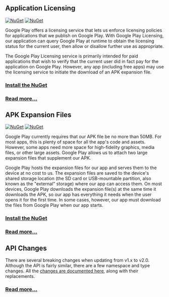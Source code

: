 ## Application Licensing

[![NuGet](https://img.shields.io/nuget/vpre/Xamarin.Google.Android.Vending.Licensing.svg)][3]
[![NuGet](https://img.shields.io/nuget/dt/Xamarin.Google.Android.Vending.Licensing.svg)][3]

Google Play offers a licensing service that lets us enforce licensing policies for applications
that we publish on Google Play. With Google Play Licensing, our application can query Google Play
at runtime to obtain the licensing status for the current user, then allow or disallow further
use as appropriate.

The Google Play Licensing service is primarily intended for paid applications that wish to verify
that the current user did in fact pay for the application on Google Play. However, any app
(including free apps) may use the licensing service to initiate the download of an APK expansion
file.

### [Install the NuGet][3]

### [Read more...][1]

## APK Expansion Files

[![NuGet](https://img.shields.io/nuget/vpre/Xamarin.Google.Android.Vending.Expansion.Downloader.svg)][4]
[![NuGet](https://img.shields.io/nuget/dt/Xamarin.Google.Android.Vending.Expansion.Downloader.svg)][4]

Google Play currently requires that our APK file be no more than 50MB. For most apps, this is plenty
of space for all the app's code and assets. However, some apps need more space for high-fidelity
graphics, media files, or other large assets. Google Play allows us to attach two large expansion
files that supplement our APK.

Google Play hosts the expansion files for our app and serves them to the device at no cost to us.
The expansion files are saved to the device's shared storage location (the SD card or USB-mountable
partition, also known as the "external" storage) where our app can access them. On most devices,
Google Play downloads the expansion file(s) at the same time it downloads the APK, so our app has
everything it needs when the user opens it for the first time. In some cases, however, our app must
download the files from Google Play when our app starts.

### [Install the NuGet][4]

### [Read more...][2]

## API Changes

There are several breaking changes when updating from v1.x to v2.0. Although the API is fairly 
similar, there are a few namespace and type changes. All the [changes are documented here][5], 
along with their replacements.

### [Read more...][5]

[1]: docs/Licensing.md
[2]: docs/Expansion.md
[3]: https://www.nuget.org/packages/Xamarin.Google.Android.Vending.Licensing
[4]: https://www.nuget.org/packages/Xamarin.Google.Android.Vending.Expansion.Downloader
[5]: docs/API-Changes.md
